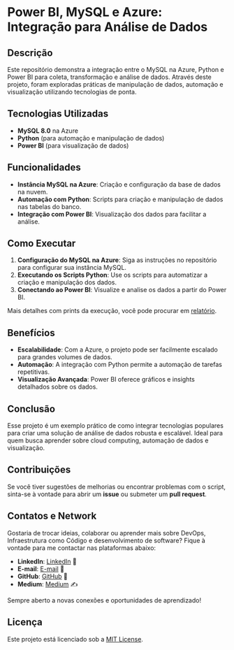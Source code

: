 # Power BI, MySQL e Azure: Integração para Análise de Dados

## Descrição

Este repositório demonstra a integração entre o MySQL na Azure, Python e Power BI para coleta, transformação e análise de dados. Através deste projeto, foram exploradas práticas de manipulação de dados, automação e visualização utilizando tecnologias de ponta.

## Tecnologias Utilizadas

- **MySQL 8.0** na Azure
- **Python** (para automação e manipulação de dados)
- **Power BI** (para visualização de dados)

## Funcionalidades

- **Instância MySQL na Azure**: Criação e configuração da base de dados na nuvem.
- **Automação com Python**: Scripts para criação e manipulação de dados nas tabelas do banco.
- **Integração com Power BI**: Visualização dos dados para facilitar a análise.

## Como Executar

1. **Configuração do MySQL na Azure**: Siga as instruções no repositório para configurar sua instância MySQL.
2. **Executando os Scripts Python**: Use os scripts para automatizar a criação e manipulação dos dados.
3. **Conectando ao Power BI**: Visualize e analise os dados a partir do Power BI.

Mais detalhes com prints da execução, você pode procurar em [relatório](./report.md).

## Benefícios

- **Escalabilidade**: Com a Azure, o projeto pode ser facilmente escalado para grandes volumes de dados.
- **Automação**: A integração com Python permite a automação de tarefas repetitivas.
- **Visualização Avançada**: Power BI oferece gráficos e insights detalhados sobre os dados.

## Conclusão

Esse projeto é um exemplo prático de como integrar tecnologias populares para criar uma solução de análise de dados robusta e escalável. Ideal para quem busca aprender sobre cloud computing, automação de dados e visualização.

## Contribuições

Se você tiver sugestões de melhorias ou encontrar problemas com o script, sinta-se à vontade para abrir um **issue** ou submeter um **pull request**.

## Contatos e Network

Gostaria de trocar ideias, colaborar ou aprender mais sobre DevOps, Infraestrutura como Código e desenvolvimento de software? Fique à vontade para me contactar nas plataformas abaixo:

- **LinkedIn**: [LinkedIn](https://www.linkedin.com/in/jacivaldocarvalho/) 👔
- **E-mail**: [E-mail](mailto:jacivaldocarvalho@gmail.com) 📧
- **GitHub**: [GitHub](https://github.com/jacivaldocarvalho) 🐙
- **Medium**: [Medium](https://medium.com/@jacivaldocarvalho) ✍️

Sempre aberto a novas conexões e oportunidades de aprendizado!

## Licença

Este projeto está licenciado sob a [MIT License](LICENSE).
